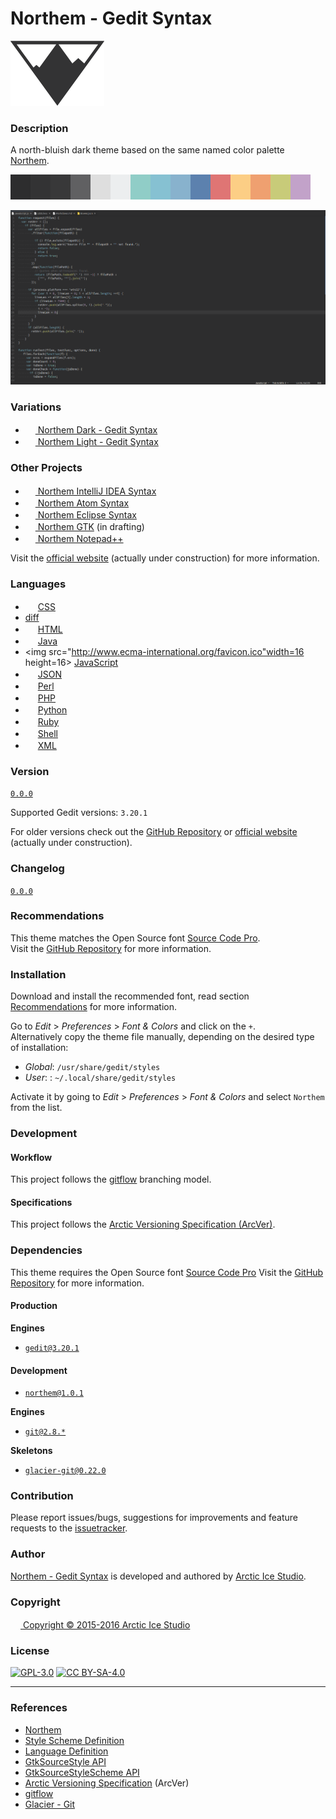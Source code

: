 Northem - Gedit Syntax
======================

[![Northem Logo](src/main/assets/media/northem-logo.png)](http://arcticicestudio.com/northem)

### Description
A north-bluish dark theme based on the same named color palette [Northem](https://github.com/arcticicestudio/northem).

![Northem](src/main/assets/media/northem.png)

![Northem Preview Screenshot](src/main/assets/media/preview-screenshot.png)

### Variations
  - <a href="https://github.com/arcticicestudio/northem-dark-gedit-syntax"><img src="https://static.gnome.org/wiki.gnome.org/gnome/css/favicon.png" width=16 height=16> Northem Dark - Gedit Syntax</a> <img src="https://www.kernel.org/theme/images/logos/favicon.png" width=16 height=16 />
  - <a href="https://github.com/arcticicestudio/northem-light-gedit-syntax"><img src="https://static.gnome.org/wiki.gnome.org/gnome/css/favicon.png" width=16 height=16> Northem Light - Gedit Syntax</a> <img src="https://www.kernel.org/theme/images/logos/favicon.png" width=16 height=16 />

### Other Projects
  - <a href="https://github.com/arcticicestudio/northem-intellij-idea-syntax"><img src="https://www.jetbrains.com/_assets/shared/favicons/jetbrains.ico" width=16 height=16> Northem IntelliJ IDEA Syntax</a> <img src="https://www.kernel.org/theme/images/logos/favicon.png" width=16 height=16 /> <img src="http://www.apple.com/ac/globalnav/2.0/en_US/images/ac-globalnav/globalnav/apple/image_large.svg" width=16 height=16 /> <img src="https://www.microsoft.com/en-us/windows/favicon.ico" width=16 height=16 />
  - <a href="https://github.com/arcticicestudio/northem-atom-syntax"><img src="https://atom.io/favicon.ico" width=16 height=16> Northem Atom Syntax</a> <img src="https://www.kernel.org/theme/images/logos/favicon.png" width=16 height=16 /> <img src="http://www.apple.com/ac/globalnav/2.0/en_US/images/ac-globalnav/globalnav/apple/image_large.svg" width=16 height=16 /> <img src="https://www.microsoft.com/en-us/windows/favicon.ico" width=16 height=16 />
  - <a href="https://github.com/arcticicestudio/northem-eclipse-syntax"><img src="https://eclipse.org/favicon.ico" width=16 height=16> Northem Eclipse Syntax</a> <img src="https://www.kernel.org/theme/images/logos/favicon.png" width=16 height=16 /> <img src="http://www.apple.com/ac/globalnav/2.0/en_US/images/ac-globalnav/globalnav/apple/image_large.svg" width=16 height=16 /> <img src="https://www.microsoft.com/en-us/windows/favicon.ico" width=16 height=16 />
  - <a href="#"><img src="http://www.gtk.org/images/gtk-logo.ico" width=16 height=16> Northem GTK</a> (in drafting) <img src="https://www.kernel.org/theme/images/logos/favicon.png" width=16 height=16 />
  - <a href="https://github.com/arcticicestudio/northem-notepadplusplus"><img src="http://notepad-plus-plus.org/assets/images/favicon.ico" width=16 height=16> Northem Notepad++</a> <img src="https://www.microsoft.com/en-us/windows/favicon.ico" width=16 height=16 />

Visit the [official website](http://arcticicestudio.com/northem) (actually under construction) for more information.

### Languages
  - <img src="https://www.w3.org/favicon.ico" width=16 height=16> <a href="https://git.gnome.org/browse/gtksourceview/tree/data/language-specs/css.lang">CSS</a>
  - [diff](https://git.gnome.org/browse/gtksourceview/tree/data/language-specs/diff.lang)
  - <img src="https://www.w3.org/favicon.ico" width=16 height=16> <a href="https://git.gnome.org/browse/gtksourceview/tree/data/language-specs/html.lang">HTML</a>
  - <img src="http://www.oracle.com/favicon.ico" width=16 height=16> <a href="https://git.gnome.org/browse/gtksourceview/tree/data/language-specs/java.lang">Java</a>
  - <img src="http://www.ecma-international.org/favicon.ico"width=16 height=16> <a href="https://git.gnome.org/browse/gtksourceview/tree/data/language-specs/javascript.lang">JavaScript</a>
  - <img src="http://json.org/favicon.ico" width=16 height=16> <a href="https://git.gnome.org/browse/gtksourceview/tree/data/language-specs/json.lang">JSON</a>
  - <img src="https://www.perl.org/favicon.ico" width=16 height=16> <a href="https://git.gnome.org/browse/gtksourceview/tree/data/language-specs/perl.lang">Perl</a>
  - <img src="http://php.net/favicon.ico" width=16 height=16> <a href="https://git.gnome.org/browse/gtksourceview/tree/data/language-specs/php.lang">PHP</a>
  - <img src="https://www.python.org/static/favicon.ico" width=16 height=16> <a href="https://git.gnome.org/browse/gtksourceview/tree/data/language-specs/python.lang">Python</a>
  - <img src="https://www.ruby-lang.org/favicon.ico" width=16 height=16> <a href="https://git.gnome.org/browse/gtksourceview/tree/data/language-specs/ruby.lang">Ruby</a>
  - <img src="https://www.gnu.org/favicon.ico" width=16 height=16> <a href="https://git.gnome.org/browse/gtksourceview/tree/data/language-specs/sh.lang">Shell</a>
  - <img src="https://www.w3.org/favicon.ico" width=16 height=16> <a href="https://git.gnome.org/browse/gtksourceview/tree/data/language-specs/xml.lang">XML</a>

### Version
[`0.0.0`](https://github.com/arcticicestudio/northem-gedit-syntax/releases/latest)  

Supported Gedit versions: `3.20.1`

For older versions check out the [GitHub Repository](ttps://github.com/arcticicestudio/northem-gedit-syntax) or [official website](http://arcticicestudio.com/northem) (actually under construction).

### Changelog
[`0.0.0`](CHANGELOG.md)

### Recommendations
This theme matches the Open Source font [Source Code Pro](https://typekit.com/fonts/source-code-pro).  
Visit the [GitHub Repository](https://github.com/adobe-fonts/source-code-pro) for more information.

### Installation
Download and install the recommended font, read section [Recommendations](#Recommendations) for more information.

Go to *Edit* > *Preferences* > *Font & Colors* and click on the `+`.  
Alternatively copy the theme file manually, depending on the desired type of installation:
  - *Global*: `/usr/share/gedit/styles`  
  - *User*: : `~/.local/share/gedit/styles`

Activate it by going to *Edit* > *Preferences* > *Font & Colors* and select `Northem` from the list.

### Development
#### Workflow
This project follows the [gitflow](http://nvie.com/posts/a-successful-git-branching-model) branching model.

#### Specifications
This project follows the [Arctic Versioning Specification (ArcVer)](https://github.com/arcticicestudio/arcver).

### Dependencies
This theme requires the Open Source font [Source Code Pro](https://typekit.com/fonts/source-code-pro)
Visit the [GitHub Repository](https://github.com/adobe-fonts/source-code-pro) for more information.

#### Production
**Engines**
  - [`gedit@3.20.1`](https://wiki.gnome.org/Apps/Gedit)

#### Development
  - [`northem@1.0.1`](https://github.com/arcticicestudio/northem)

**Engines**
  - [`git@2.8.*`](https://git-scm.com)

**Skeletons**
  - [`glacier-git@0.22.0`](https://github.com/arcticicestudio/glacier-git)

### Contribution
Please report issues/bugs, suggestions for improvements and feature requests to the [issuetracker](https://github.com/arcticicestudio/northem-gedit-syntax/issues).

### Author
[Northem - Gedit Syntax](https://github.com/arcticicestudio/northem-gedit-syntax) is developed and authored by [Arctic Ice Studio](http://arcticicestudio.com).

### Copyright
<a href="mailto:development@arcticicestudio.com"><img src="http://arcticicestudio.com/favicon.ico" width=16 height=16 /> Copyright &copy; 2015-2016 Arctic Ice Studio</a>

### License
[![GPL-3.0](http://www.gnu.org/graphics/gplv3-88x31.png)](http://www.gnu.org/licenses/gpl.txt) [![CC BY-SA-4.0](http://mirrors.creativecommons.org/presskit/buttons/88x31/svg/by-sa.svg)](http://creativecommons.org/licenses/by-sa/4.0/)

---

### References
  - [Northem](http://github.com/arcticicestudio/northem)
  - [Style Scheme Definition](https://developer.gnome.org/gtksourceview/stable/style-reference.html)  
  - [Language Definition](https://developer.gnome.org/gtksourceview/stable/lang-reference.html)  
  - [GtkSourceStyle API](https://developer.gnome.org/gtksourceview/stable/GtkSourceStyle.html)  
  - [GtkSourceStyleScheme API](https://developer.gnome.org/gtksourceview/stable/GtkSourceStyleScheme.html)
  - [Arctic Versioning Specification](http://specs.arcticicestudio.com/arcver) (ArcVer)
  - [gitflow](http://nvie.com/posts/a-successful-git-branching-model)
  - [Glacier - Git](https://github.com/arcticicestudio/glacier-git)
